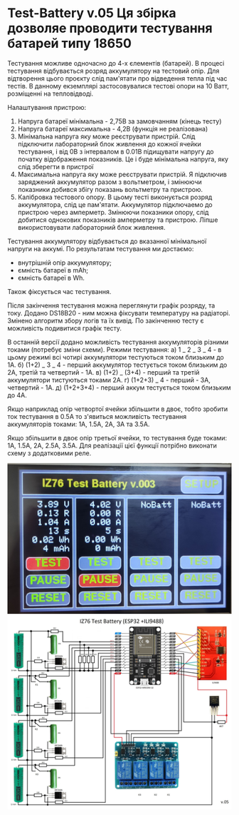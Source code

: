 # Test-Battery v.05 Ця збірка дозволяе проводити тестування батарей типу 18650
Тестування можливе одночасно до 4-х єлементів (батарей).
В процесі тестування відбувається розряд аккумулятору на тестовий опір.
Для відтворення цього проєкту слід пам'ятати про відведення тепла під час тестів.
В данному екземплярі застосовувалися тестові опори на 10 Ватт, розміщенні на тепловідводі.

Налаштування пристрою:
1. Напруга батареї мінімальна - 2,75В за замовчанням (кінець тесту)
2. Напруга батареї максимальна - 4,2В (функція не реалізована)
3. Мінімальна напруга яку може реєструвати пристрій. Слід підключити лабораторний
   блок живлення до кожної ячейки тестування, і від 0В з інтервалом в 0.01В підищувати напругу
   до початку відображення показників. Це і буде мінімальна напруга, яку слід зберегти в пристрої
4. Максимальна напруга яку може реєструвати пристрій. Я підключив заряджений аккумулятор разом
   з вольтметром, і змінюючи показники добився збігу показань вольтметру та пристрою.
5. Калібровка тестового опору. В цьому тесті виконується розряд аккумулятора, слід це пам'ятати.
   Аккумулятор підключаемо до пристрою через амперметр. Змінюючи показники опору, слід добитися
   однокових показників амперметру та пристрою. Ліпше використовувати лабораторний блок живлення.
   
Тестування аккумулятору відбувається до вказанної мінімальної напруги на аккумі.
По результатам тестування ми достаємо:
- внутрішній опір аккумулятору;
- ємність батареї в mAh;
- ємність батареї в Wh.

Також фіксується час тестування.

Після закінчення тестування можна переглянути графік розряду, та току.
Додано DS18B20 - ним можна фіксувати температуру на радіаторі.
Змінено алгоритм збору логів та їх вивід. По закінченню тесту є можливість подивитися графік тесту.

В останній версії додано можливість тестування аккумуляторів різними токами (потребує зміни схеми).
Режими тестування:
а) 1 _ 2 _ 3 _ 4   - в цьому режимі всі чотирі аккумулятори тестуються током близьким до 1А.
б) (1+2) _ 3 _ 4   - перший аккумулятор тестується током близьким до 2А, третій та четвертий - 1А.
в) (1+2) _ (3+4)   - перший та третій аккумулятори тистуються токами 2А.
г) (1+2+3)   _ 4   - перший - 3А, четвертий - 1А.
д) (1+2+3+4)       - перший аккум тестується током близьким до 4А.

Якщо наприклад опір четвортої ячейки збільшити в двоє, тобто зробити ток тестування в 0.5А то з'явиться
можливість тестування аккумуляторів токами: 1А, 1.5А, 2А, 3А та 3.5А.

Якщо збільшити в двоє опір третьої ячейки, то тестування буде токами: 1А, 1.5А, 2А, 2.5А, 3.5А.
Для реалізації цієї функції потрібно виконати схему з додатковими реле.

![Иллюстрация к проекту](https://github.com/IZ76/Test-Battery/blob/main/IMG_20221102_142021.jpg)
![Иллюстрация к проекту](https://github.com/IZ76/Test-Battery/blob/main/IZ76_Test_Battery_v05.jpg)

